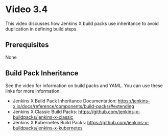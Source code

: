 # Video 3.4

This video discusses how Jenkins X build packs use inheritance to avoid
duplication in defining build steps.

## Prerequisites

None

## Build Pack Inheritance

See the video for information on build packs and YAML. You can use
these links for more information.

* Jenkins X Build Pack Inheritance Documentation: https://jenkins-x.io/docs/reference/components/build-packs/#extending
* Jenkins X Classic Build Packs: https://github.com/jenkins-x-buildpacks/jenkins-x-classic
* Jenkins X Kubernetes Build Packs: https://github.com/jenkins-x-buildpacks/jenkins-x-kubernetes
